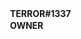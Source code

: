 <img height="16" width="16" src="https://darknesscommunity.club/images/discord.png" /> <strong>TERROR#1337</strong>
<br/>
<img height="16" width="16" src="https://darknesscommunity.club/images/iconserver2.png" /> <strong>OWNER</strong>

